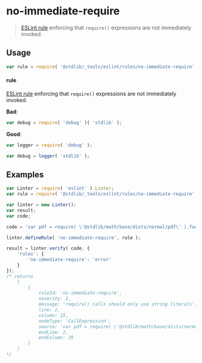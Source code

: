 # no-immediate-require

> [ESLint rule][eslint-rules] enforcing that `require()` expressions are not immediately invoked.

<section class="intro">

</section>

<!-- /.intro -->

<section class="usage">

## Usage

```javascript
var rule = require( '@stdlib/_tools/eslint/rules/no-immediate-require' );
```

#### rule

[ESLint rule][eslint-rules] enforcing that `require()` expressions are not immediately invoked.

**Bad**:

<!-- eslint-disable stdlib/no-immediate-require -->

```javascript
var debug = require( 'debug' )( 'stdlib' );
```

**Good**:

``` javascript 
var logger = require( 'debug' );

var debug = logger( 'stdlib' );
```

</section>

<!-- /.usage -->

<section class="examples">

## Examples

<!-- eslint no-undef: "error" -->

```javascript
var Linter = require( 'eslint' ).Linter;
var rule = require( '@stdlib/_tools/eslint/rules/no-immediate-require' );

var linter = new Linter();
var result;
var code;

code = 'var pdf = require( \'@stdlib/math/base/dists/normal/pdf\' ).factory( 0.0, 1.0 );';

linter.defineRule( 'no-immediate-require', rule );

result = linter.verify( code, {
    'rules': {
        'no-immediate-require': 'error'
    }
});
/* returns
    [
        {
            ruleId: 'no-immediate-require',
            severity: 2,
            message: 'require() calls should only use string literals',
            line: 2,
            column: 15,
            nodeType: 'CallExpression',
            source: 'var pdf = require( \'@stdlib/math/base/dists/normal/pdf\' ).factory( 0.0, 1.0 );',
            endLine: 2,
            endColumn: 29
        }
    ]
*/
```

</section>

<!-- /.examples -->

<section class="links">

[eslint-rules]: https://eslint.org/docs/developer-guide/working-with-rules

</section>

<!-- /.links -->

